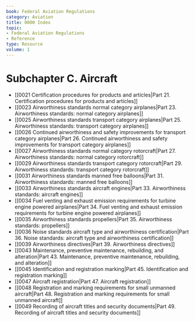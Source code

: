 ```yaml
---
book: Federal Aviation Regulations
category: Aviation
title: 0000 Index
topic:
- Federal Aviation Regulations
- Reference
type: Resource
volume: 1
---
```


# Subchapter C. Aircraft

- [[0021 Certification procedures for products and articles|Part 21. Certification procedures for products and articles]]
- [[0023 Airworthiness standards  normal category airplanes|Part 23. Airworthiness standards: normal category airplanes]]
- [[0025 Airworthiness standards  transport category airplanes|Part 25. Airworthiness standards: transport category airplanes]]
- [[0026 Continued airworthiness and safety improvements for transport category airplanes|Part 26. Continued airworthiness and safety improvements for transport category airplanes]]
- [[0027 Airworthiness standards  normal category rotorcraft|Part 27. Airworthiness standards: normal category rotorcraft]]
- [[0029 Airworthiness standards  transport category rotorcraft|Part 29. Airworthiness standards: transport category rotorcraft]]
- [[0031 Airworthiness standards  manned free balloons|Part 31. Airworthiness standards: manned free balloons]]
- [[0033 Airworthiness standards  aircraft engines|Part 33. Airworthiness standards: aircraft engines]]
- [[0034 Fuel venting and exhaust emission requirements for turbine engine powered airplanes|Part 34. Fuel venting and exhaust emission requirements for turbine engine powered airplanes]]
- [[0035 Airworthiness standards  propellers|Part 35. Airworthiness standards: propellers]]
- [[0036 Noise standards  aircraft type and airworthiness certification|Part 36. Noise standards: aircraft type and airworthiness certification]]
- [[0039 Airworthiness directives|Part 39. Airworthiness directives]]
- [[0043 Maintenance, preventive maintenance, rebuilding, and alteration|Part 43. Maintenance, preventive maintenance, rebuilding, and alteration]]
- [[0045 Identification and registration marking|Part 45. Identification and registration marking]]
- [[0047 Aircraft registration|Part 47. Aircraft registration]]
- [[0048 Registration and marking requirements for small unmanned aircraft|Part 48. Registration and marking requirements for small unmanned aircraft]]
- [[0049 Recording of aircraft titles and security documents|Part 49. Recording of aircraft titles and security documents]]